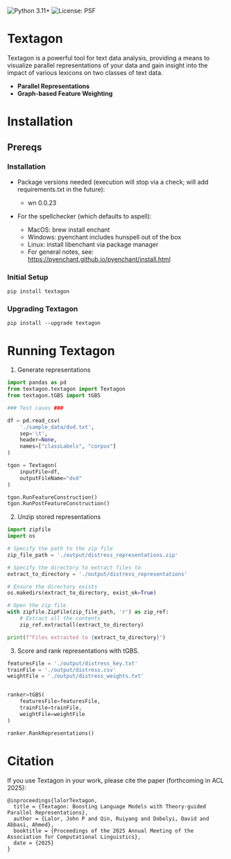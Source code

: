 ![Python 3.11+](https://img.shields.io/badge/python-3.11%2B-blue.svg) ![License: PSF](https://img.shields.io/badge/License-MIT-blue.svg)




# Textagon

Textagon is a powerful tool for text data analysis, providing a means to visualize parallel representations of your data and gain insight into the impact of various lexicons on two classes of text data. 
- **Parallel Representations**
- **Graph-based Feature Weighting**



# Installation


## Prereqs

### Installation 

- Package versions needed (execution will stop via a check; will add requirements.txt in the future):
    - wn 0.0.23

- For the spellchecker (which defaults to aspell):
    - MacOS: brew install enchant
    - Windows: pyenchant includes hunspell out of the box
    - Linux: install libenchant via package manager
    - For general notes, see: https://pyenchant.github.io/pyenchant/install.html


### Initial Setup
```
pip install textagon 
```

### Upgrading Textagon
```
pip install --upgrade textagon 
```


# Running Textagon 

1. Generate representations

```python
import pandas as pd
from textagon.textagon import Textagon
from textagon.tGBS import tGBS

### Test cases ###

df = pd.read_csv(
    './sample_data/dvd.txt', 
    sep='\t', 
    header=None, 
    names=["classLabels", "corpus"]
)

tgon = Textagon(
    inputFile=df, 
    outputFileName="dvd"
)

tgon.RunFeatureConstruction()
tgon.RunPostFeatureConstruction()

```

2. Unzip stored representations

```python
import zipfile
import os

# Specify the path to the zip file
zip_file_path = './output/distress_representations.zip'

# Specify the directory to extract files to
extract_to_directory = './output/distress_representations'

# Ensure the directory exists
os.makedirs(extract_to_directory, exist_ok=True)

# Open the zip file
with zipfile.ZipFile(zip_file_path, 'r') as zip_ref:
    # Extract all the contents
    zip_ref.extractall(extract_to_directory)

print(f"Files extracted to {extract_to_directory}")
```

3. Score and rank representations with tGBS.


```python
featuresFile = './output/distress_key.txt'
trainFile = './output/distress.csv'
weightFile = './output/distress_weights.txt'


ranker=tGBS(
	featuresFile=featuresFile,
	trainFile=trainFile,
	weightFile=weightFile
)

ranker.RankRepresentations()

```


# Citation

If you use Textagon in your work, please cite the paper (forthcoming in ACL 2025):

```
@inproceedings{lalorTextagon,
  title = {Textagon: Boosting Language Models with Theory-guided Parallel Representations},
  author = {Lalor, John P and Qin, Ruiyang and Dobolyi, David and Abbasi, Ahmed},
  booktitle = {Proceedings of the 2025 Annual Meeting of the Association for Computational Linguistics},
  date = {2025}
}
```

